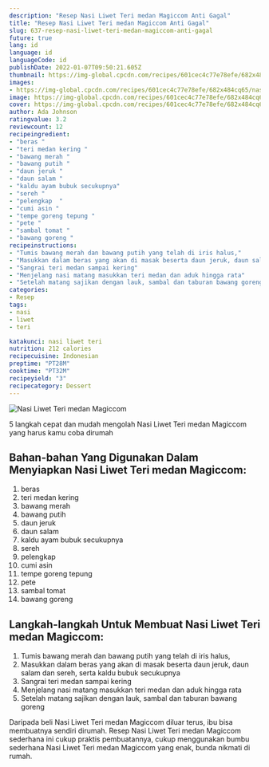 ```yaml
---
description: "Resep Nasi Liwet Teri medan Magiccom Anti Gagal"
title: "Resep Nasi Liwet Teri medan Magiccom Anti Gagal"
slug: 637-resep-nasi-liwet-teri-medan-magiccom-anti-gagal
future: true
lang: id
language: id
languageCode: id
publishDate: 2022-01-07T09:50:21.605Z 
thumbnail: https://img-global.cpcdn.com/recipes/601cec4c77e78efe/682x484cq65/nasi-liwet-teri-medan-magiccom-foto-resep-utama.png
images:
- https://img-global.cpcdn.com/recipes/601cec4c77e78efe/682x484cq65/nasi-liwet-teri-medan-magiccom-foto-resep-utama.png
image: https://img-global.cpcdn.com/recipes/601cec4c77e78efe/682x484cq65/nasi-liwet-teri-medan-magiccom-foto-resep-utama.png
cover: https://img-global.cpcdn.com/recipes/601cec4c77e78efe/682x484cq65/nasi-liwet-teri-medan-magiccom-foto-resep-utama.png
author: Ada Johnson
ratingvalue: 3.2
reviewcount: 12
recipeingredient:
- "beras "
- "teri medan kering "
- "bawang merah "
- "bawang putih "
- "daun jeruk "
- "daun salam "
- "kaldu ayam bubuk secukupnya"
- "sereh "
- "pelengkap  "
- "cumi asin "
- "tempe goreng tepung "
- "pete "
- "sambal tomat "
- "bawang goreng "
recipeinstructions:
- "Tumis bawang merah dan bawang putih yang telah di iris halus,"
- "Masukkan dalam beras yang akan di masak beserta daun jeruk, daun salam dan sereh, serta kaldu bubuk secukupnya"
- "Sangrai teri medan sampai kering"
- "Menjelang nasi matang masukkan teri medan dan aduk hingga rata"
- "Setelah matang sajikan dengan lauk, sambal dan taburan bawang goreng"
categories:
- Resep
tags:
- nasi
- liwet
- teri

katakunci: nasi liwet teri 
nutrition: 212 calories
recipecuisine: Indonesian
preptime: "PT28M"
cooktime: "PT32M"
recipeyield: "3"
recipecategory: Dessert
---
```



![Nasi Liwet Teri medan Magiccom](https://img-global.cpcdn.com/recipes/601cec4c77e78efe/682x484cq65/nasi-liwet-teri-medan-magiccom-foto-resep-utama.png)

5 langkah cepat dan mudah mengolah  Nasi Liwet Teri medan Magiccom yang harus kamu coba dirumah

<!--inarticleads1-->

## Bahan-bahan Yang Digunakan Dalam Menyiapkan Nasi Liwet Teri medan Magiccom:

1. beras 
1. teri medan kering 
1. bawang merah 
1. bawang putih 
1. daun jeruk 
1. daun salam 
1. kaldu ayam bubuk secukupnya
1. sereh 
1. pelengkap  
1. cumi asin 
1. tempe goreng tepung 
1. pete 
1. sambal tomat 
1. bawang goreng 



<!--inarticleads2-->

## Langkah-langkah Untuk Membuat Nasi Liwet Teri medan Magiccom:

1. Tumis bawang merah dan bawang putih yang telah di iris halus,
1. Masukkan dalam beras yang akan di masak beserta daun jeruk, daun salam dan sereh, serta kaldu bubuk secukupnya
1. Sangrai teri medan sampai kering
1. Menjelang nasi matang masukkan teri medan dan aduk hingga rata
1. Setelah matang sajikan dengan lauk, sambal dan taburan bawang goreng




Daripada   beli  Nasi Liwet Teri medan Magiccom  diluar terus, ibu  bisa membuatnya sendiri dirumah. Resep  Nasi Liwet Teri medan Magiccom  sederhana ini cukup praktis pembuatannya, cukup menggunakan bumbu sederhana  Nasi Liwet Teri medan Magiccom  yang enak, bunda nikmati di rumah.
